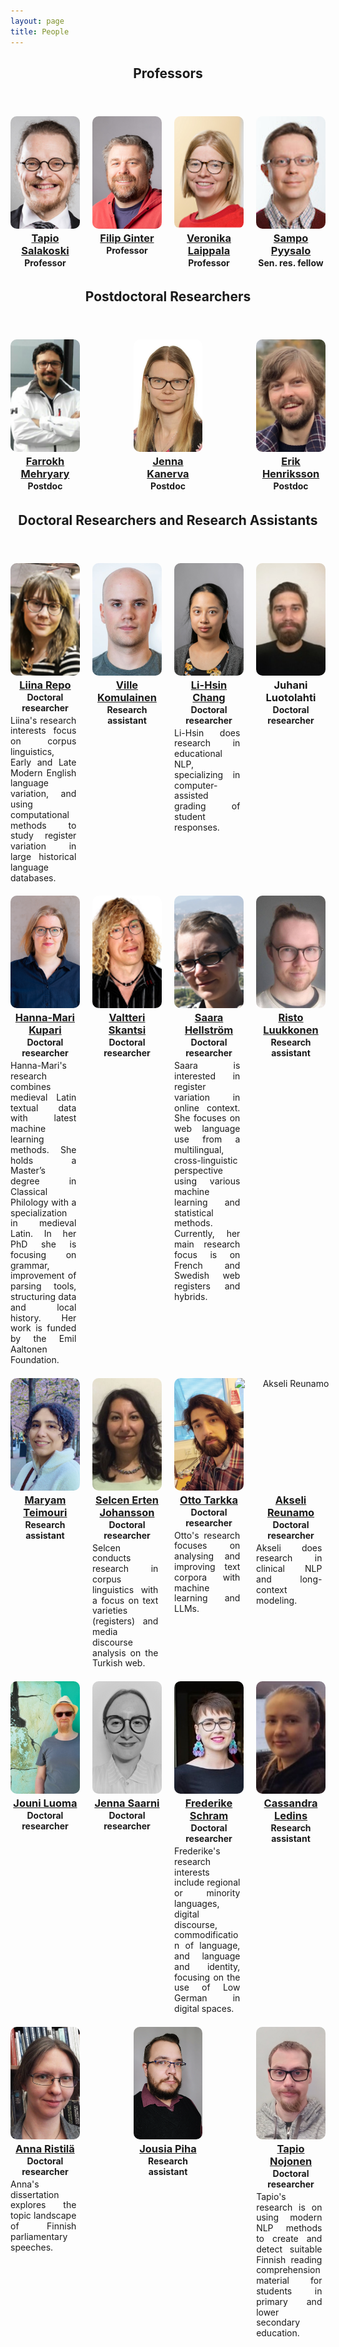 ```yaml
---
layout: page
title: People
---
```




<style>
    /* Ensure the row stays in a grid-like structure */
    .row {
        display: flex;
        flex-wrap: wrap;
        justify-content: space-between; /* Keeps three items per row */
    }

    /* Individual column settings */
    .col-4u {
        width: 22%; /* Adjusts each column to fit 4 per row */
        display: flex;
        flex-direction: column;
        align-items: center; /* Centers everything inside */
        text-align: center; /* Ensures text is centered */
    }

    /* Image styling */
    .image img {
        width: 180px; /* Adjust as needed */
        height: 180px; /* Ensures uniformity */
        object-fit: cover; /* Ensures the image fills the area without distortion */
        border-radius: 10px; /* Keeps your rounded corner effect */
        display: block;
        margin: 0 auto; /* Ensures images are centered */
    }

    /* Heading spacing */
	 .content h2 {
        margin-top: 8px; 
		margin-bottom: 1px; 
    }

    .content h3 {
        margin-top: 5px; /* Adds spacing between the image and the name */
		margin-bottom: 1px; /* Adjust space between name and text below it */
    }

	.content h4 {
		margin-top: 1px;
		margin-bottom: 4px;
	}

    /* Paragraph text styling */
    .content p {
        text-align: justify;
        margin: 20px 0;
		margin-top: 2px;
        line-height: 1.2; /* Improves readability */
        max-width: 95%; /* Keeps text aligned within a good width */
    }

    /* Ensure responsiveness */
    @media screen and (max-width: 768px) {
        .col-4u {
            width: 48%; /* Two per row on smaller screens */
        }
    }

    @media screen and (max-width: 480px) {
        .col-4u {
            width: 100%; /* One per row on very small screens */
        }
    }
</style>


<section>    
    <header class="major">
        <h2>Professors</h2>
    </header>
    <div class="row">
        <div class="col-4u 12u$(small)">
            <span class="image"><img src="assets/images/tapio-salakoski_new.jpg" alt="Tapio Salakoski" /></span>
            <div class="content">
		    	<h3><a href="https://www.utu.fi/en/people/tapio-salakoski">Tapio Salakoski</a></h3>
		    	<h4>Professor</h4>
	    	</div>
        </div>
        <div class="col-4u 12u$(small)">
            <span class="image"><img src="assets/images/filip-ginter_new.jpg" alt="Filip Ginter" /></span>
            <div class="content">
		    	<h3><a href="https://fginter.github.io/">Filip Ginter</a></h3>
		    	<h4>Professor</h4>
	    	</div>
        </div>
        <div class="col-4u 12u$(small)">
            <span class="image"><img src="assets/images/veronika_laippala.png" alt="Veronika Laippala" /></span>
            <div class="content">
		    	<h3><a href="https://www.utu.fi/en/people/veronika-laippala">Veronika Laippala</a></h3>
		    	<h4>Professor</h4>
	    	</div>
        </div>
    	<div class="col-4u 12u$(small)">
    		<span class="image"><img src="assets/images/sampo_pyysalo.png" height="100" alt="" /></span>
    		<div class="content">
				<h3><a href="https://www.utu.fi/en/people/sampo-pyysalo">Sampo Pyysalo</a></h3>
				<h4>Sen. res. fellow</h4>
			</div>
     	</div>
   </div>
</section>

<section>
   <header class="major">
      <h2>Postdoctoral Researchers</h2>
   </header>
   <div class="row">
     <div class="col-4u 12u$(small)">
       <span class="image"><img src="assets/images/farrokh_mehryary.png" alt="" /></span>
       <div class="content">
		   <h3><a href="https://www.utu.fi/en/people/farrokh-mehryary">Farrokh Mehryary</a></h3>
		   <h4>Postdoc</h4>
       </div>
     </div>
     <div class="col-4u 12u$(small)">
       <span class="image"><img src="assets/images/jenna-kanerva-new.jpg" alt="" /></span>
       <div class="content">
		   <h3><a href="https://github.com/jmnybl">Jenna Kanerva</a></h3>
		   <h4>Postdoc</h4>
       </div>
     </div>
     <div class="col-4u 12u$(small)">
       <span class="image"><img src="assets/images/erik.jpeg" alt="" height="137px"/></span>
       <div class="content">
		   <h3><a href="https://www.utu.fi/en/people/erik-henriksson">Erik Henriksson</a></h3>
		   <h4>Postdoc</h4>
       </div>
     </div>
   </div>
</section>

<section>
    <header class="major">
        <h2>Doctoral Researchers and Research Assistants</h2>
    </header>
    <div class="row">
        <div class="col-4u 12u$(small)">
            <span class="image"><img src="assets/images/liina_repo.jpg" alt="Liina Repo" /></span>
            <div class="content">
	    	<h3><a href="https://www.utu.fi/en/people/liina-repo">Liina Repo</a></h3>
			<h4>Doctoral researcher</h4>
      		<p>Liina's research interests focus on corpus linguistics, Early and Late Modern English language variation, and using computational methods to study register variation in large historical language databases.</p>
      	    </div>
        </div>
        <div class="col-4u 12u$(small)">
            <span class="image"><img src="assets/images/ville_kuva.jpg" alt="Ville Komulainen" /></span>
            <div class="content">
	    	<h3><a href="https://www.utu.fi/en/people/ville-komulainen">Ville Komulainen</a></h3>
			<h4>Research assistant</h4>
      	    </div>
        </div>
        <div class="col-4u 12u$(small)">
            <span class="image"><img src="assets/images/Li-Hsin-Chang_new.jpg" alt="Li-Hsin Chang" /></span>
            <div class="content">
	    	<h3><a href="https://www.utu.fi/en/people/li-hsin-chang">Li-Hsin Chang</a></h3>
			<h4>Doctoral researcher</h4>
		    <p>Li-Hsin does research in educational NLP, specializing in computer-assisted grading of student responses.</p>
      	    </div>
        </div>
        <div class="col-4u 12u$(small)">
            <span class="image"><img src="assets/images/juhani_luotolahti.jpg" alt="Juhani Luotolahti" /></span>
            <div class="content">
	    	<h3>Juhani Luotolahti</h3>
			<h4>Doctoral researcher</h4>
      	    </div>
        </div>
	</div>
    <div class="row">
        <div class="col-4u 12u$(small)">
            <span class="image"><img src="assets/images/hanna-mari_kupari.jpg" alt="Hanna-Mari Kupari" /></span>
            <div class="content">
	    	<h3><a href="https://www.utu.fi/en/people/hanna-mari-kupari">Hanna-Mari Kupari</a></h3>
			<h4>Doctoral researcher</h4>
      		<p>Hanna-Mari's research combines medieval Latin textual data with latest machine learning methods. She holds a Master’s degree in Classical Philology with a specialization in medieval Latin. In her PhD she is focusing on grammar, improvement of parsing tools, structuring data and local history. Her work is funded by the Emil Aaltonen Foundation.</p>
      	    </div>
        </div>
        <div class="col-4u 12u$(small)">
            <span class="image"><img src="assets/images/valtteri_skantsi.png" alt="Valtteri Skantsi" /></span>
            <div class="content">
			<h3><a href="https://www.utu.fi/en/people/valtteri-skantsi">Valtteri Skantsi</a></h3>
			<h4>Doctoral researcher</h4>
   			</div>
        </div>
        <div class="col-4u 12u$(small)">
            <span class="image"><img src="assets/images/saara_hellstrom.png" alt="Saara Hellström" /></span>
            <div class="content">
	    	<h3><a href="https://www.utu.fi/en/people/saara-hellstrom">Saara Hellström</a></h3>
			<h4>Doctoral researcher</h4>
      		<p>Saara is interested in register variation in online context. She focuses on web language use from a multilingual, cross-linguistic perspective using various machine learning and statistical methods. Currently, her main research focus is on French and Swedish web registers and hybrids.</p>
      	    </div>
        </div>
        <div class="col-4u 12u$(small)">
            <span class="image"><img src="assets/images/risto-luukkonen.jpg" alt="Risto Luukkonen" /></span>
            <div class="content">
				<h3><a href="https://www.utu.fi/en/people/risto-luukkonen">Risto Luukkonen</a></h3>
				<h4>Research assistant</h4>
			</div>
        </div>
	</div>
    <div class="row">
        <div class="col-4u 12u$(small)">
            <span class="image"><img src="assets/images/maryam_teimouri.jpeg" alt="Maryam Teimouri" /></span>
            <div class="content">
				<h3><a href="https://www.utu.fi/en/people/maryam-teimouribadelehdareh">Maryam Teimouri</a></h3>
				<h4>Research assistant</h4>
			</div>
        </div>
        <div class="col-4u 12u$(small)">
            <span class="image"><img src="assets/images/selcen_erten.jpg" alt="Selcen Erten" /></span>
            <div class="content">
	    	<h3><a href="https://www.utu.fi/en/people/selcen-erten-johansson">Selcen Erten Johansson</a></h3>
			<h4>Doctoral researcher</h4>
		    <p>Selcen conducts research in corpus linguistics with a focus on text varieties (registers) and media discourse analysis on the Turkish web.</p>
      	    </div>
        </div>
        <div class="col-4u 12u$(small)">
            <span class="image"><img src="assets/images/otto_tarkka.jpg" alt="Otto Tarkka" /></span>
            <div class="content">
	    	<h3><a href="https://www.utu.fi/en/people/otto-tarkka">Otto Tarkka</a></h3>
			<h4>Doctoral researcher</h4>
      		<p>Otto's research focuses on analysing and improving text corpora with machine learning and LLMs.</p>
      	    </div>
        </div>
        <div class="col-4u 12u$(small)">
            <span class="image"><img src="assets/images/akseli.jpg" alt="Akseli Reunamo" /></span>
            <div class="content">
	    	<h3><a href="https://www.utu.fi/en/people/akseli-reunamo">Akseli Reunamo</a></h3>
			<h4>Doctoral researcher</h4>
      		<p>Akseli does research in clinical NLP and long-context modeling.</p>
      	    </div>
        </div>
    </div>
    <div class="row">
        <div class="col-4u 12u$(small)">
            <span class="image"><img src="assets/images/jouniluoma.jpg" alt="Jouni Luoma" /></span>
            <div class="content">
				<h3><a href="https://www.utu.fi/en/people/jouni-luoma">Jouni Luoma</a></h3>
				<h4>Doctoral researcher</h4>
			</div>
        </div>
        <div class="col-4u 12u$(small)">
            <span class="image"><img src="assets/images/jenna_saarni.PNG" alt="Jenna Saarni" /></span>
            <div class="content">
			<h3><a href="https://www.utu.fi/en/people/jenna-saarni">Jenna Saarni</a></h3>
			<h4>Doctoral researcher</h4>
   			</div>
        </div>
        <div class="col-4u 12u$(small)">
            <span class="image"><img src="assets/images/Frederike_Schram.jpg" alt="Frederike Schram" /></span>
            <div class="content">
	    	<h3><a href="https://www.utu.fi/en/people/frederike-schram">Frederike Schram</a></h3>
			<h4>Doctoral researcher</h4>
      		<p>Frederike's research interests include regional or minority languages, digital discourse, commodification of language, and language and identity, focusing on the use of Low German in digital spaces.</p>
      	    </div>
        </div>
        <div class="col-4u 12u$(small)">
            <span class="image"><img src="assets/images/cassandra_ledins.jpg" alt="Cassandra Ledins" /></span>
            <div class="content">
				<h3><a href="https://www.utu.fi/en/people/cassandra-ledins">Cassandra Ledins</a></h3>
				<h4>Research assistant</h4>
			</div>
        </div>
    </div>
	<div class="row">
        <div class="col-4u 12u$(small)">
            <span class="image"><img src="assets/images/anna-ristila.jpg" alt="Anna Ristilä" /></span>
            <div class="content">
		<h3><a href="https://www.utu.fi/en/people/anna-ristila">Anna Ristilä</a></h3>
		    <h4>Doctoral researcher</h4>
			<p>Anna's dissertation explores the topic landscape of Finnish parliamentary speeches.</p>
		</div>
        </div>
	<div class="col-4u 12u$(small)">
            <span class="image"><img src="assets/images/jousia_piha-2024-small.png" alt="Jousia Piha" /></span>
            <div class="content">
		<h3><a href="https://www.utu.fi/en/people/jousia-piha">Jousia Piha</a></h3>
		    <h4>Research assistant</h4>
	    </div>
	</div>
	<div class="col-4u 12u$(small)">
            <span class="image"><img src="assets/images/tapio_nojonen.png" alt="Tapio Nojonen" /></span>
            <div class="content">
		<h3><a href="https://www.utu.fi/en/people/tapio-nojonen">Tapio Nojonen</a></h3>
		    <h4>Doctoral researcher</h4>
		    	<p>Tapio's research is on using modern NLP methods to create and detect suitable Finnish reading comprehension material for students in primary and lower secondary education.</p>
	    </div>
	</div>
	</div>
</section>


